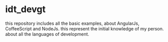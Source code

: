 # idt_devgt

this repository includes all the basic examples, about AngularJs, CoffeeScript and NodeJs.
this  represent the initial knowledge of my person. about all the languages of development.



